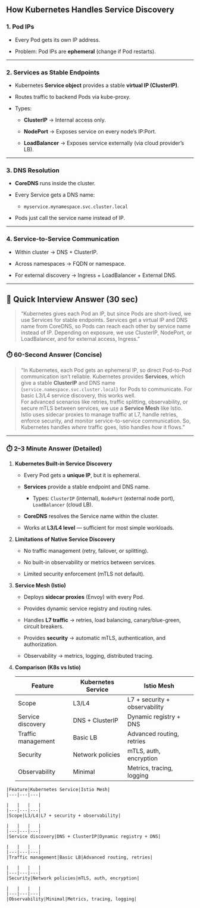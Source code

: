 ## **How Kubernetes Handles Service Discovery**

### 1. **Pod IPs**

- Every Pod gets its own IP address.
    
- Problem: Pod IPs are **ephemeral** (change if Pod restarts).
    

---

### 2. **Services as Stable Endpoints**

- Kubernetes **Service object** provides a stable **virtual IP (ClusterIP)**.
    
- Routes traffic to backend Pods via kube-proxy.
    
- Types:
    
    - **ClusterIP** → Internal access only.
        
    - **NodePort** → Exposes service on every node’s IP:Port.
        
    - **LoadBalancer** → Exposes service externally (via cloud provider’s LB).
        

---

### 3. **DNS Resolution**

- **CoreDNS** runs inside the cluster.
    
- Every Service gets a DNS name:
    
    - `myservice.mynamespace.svc.cluster.local`
        
- Pods just call the service name instead of IP.
    

---

### 4. **Service-to-Service Communication**

- Within cluster → DNS + ClusterIP.
    
- Across namespaces → FQDN or namespace.
    
- For external discovery → Ingress + LoadBalancer + External DNS.
    

---

## 🎯 **Quick Interview Answer (30 sec)**

> “Kubernetes gives each Pod an IP, but since Pods are short-lived, we use Services for stable endpoints. Services get a virtual IP and DNS name from CoreDNS, so Pods can reach each other by service name instead of IP. Depending on exposure, we use ClusterIP, NodePort, or LoadBalancer, and for external access, Ingress.”

### **⏱️ 60-Second Answer (Concise)**

> “In Kubernetes, each Pod gets an ephemeral IP, so direct Pod-to-Pod communication isn’t reliable. Kubernetes provides **Services**, which give a stable **ClusterIP** and DNS name (`service.namespace.svc.cluster.local`) for Pods to communicate. For basic L3/L4 service discovery, this works well.  
> For advanced scenarios like retries, traffic splitting, observability, or secure mTLS between services, we use a **Service Mesh** like Istio. Istio uses sidecar proxies to manage traffic at L7, handle retries, enforce security, and monitor service-to-service communication. So, Kubernetes handles _where_ traffic goes, Istio handles _how_ it flows.”

---

### **⏱️ 2–3 Minute Answer (Detailed)**

1. **Kubernetes Built-in Service Discovery**
    
    - Every Pod gets a **unique IP**, but it is ephemeral.
        
    - **Services** provide a stable endpoint and DNS name.
        
        - Types: `ClusterIP` (internal), `NodePort` (external node port), `LoadBalancer` (cloud LB).
            
    - **CoreDNS** resolves the Service name within the cluster.
        
    - Works at **L3/L4 level** — sufficient for most simple workloads.
        
2. **Limitations of Native Service Discovery**
    
    - No traffic management (retry, failover, or splitting).
        
    - No built-in observability or metrics between services.
        
    - Limited security enforcement (mTLS not default).
        
3. **Service Mesh (Istio)**
    
    - Deploys **sidecar proxies** (Envoy) with every Pod.
        
    - Provides dynamic service registry and routing rules.
        
    - Handles **L7 traffic** → retries, load balancing, canary/blue-green, circuit breakers.
        
    - Provides **security** → automatic mTLS, authentication, and authorization.
        
    - Observability → metrics, logging, distributed tracing.
        
4. **Comparison (K8s vs Istio)**
    
    |Feature|Kubernetes Service|Istio Mesh|
    |---|---|---|
    |Scope|L3/L4|L7 + security + observability|
    |Service discovery|DNS + ClusterIP|Dynamic registry + DNS|
    |Traffic management|Basic LB|Advanced routing, retries|
    |Security|Network policies|mTLS, auth, encryption|
    |Observability|Minimal|Metrics, tracing, logging|
```
|Feature|Kubernetes Service|Istio Mesh|
|---|---|---|

|   |   |   |
|---|---|---|
|Scope|L3/L4|L7 + security + observability|

|   |   |   |
|---|---|---|
|Service discovery|DNS + ClusterIP|Dynamic registry + DNS|

|   |   |   |
|---|---|---|
|Traffic management|Basic LB|Advanced routing, retries|

|   |   |   |
|---|---|---|
|Security|Network policies|mTLS, auth, encryption|

|   |   |   |
|---|---|---|
|Observability|Minimal|Metrics, tracing, logging|
```